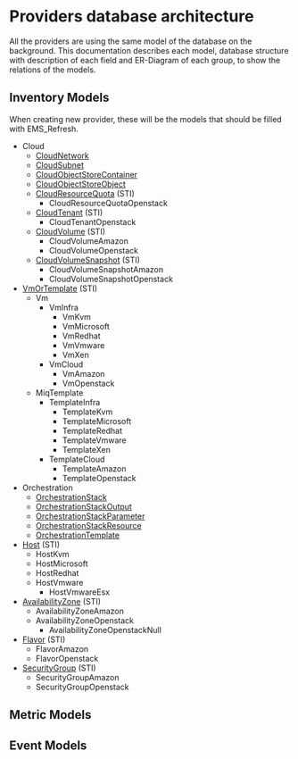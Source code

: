 # Providers database architecture

All the providers are using the same model of the database on the
background. This documentation describes each model, database
structure with description of each field and ER-Diagram of each
group, to show the relations of the models.

## Inventory Models

When creating new provider, these will be the models that should
be filled with EMS_Refresh.

* Cloud
  * [CloudNetwork](providers_database_architecture/cloud_network.md)
  * [CloudSubnet](providers_database_architecture/cloud_subnet.md)
  * [CloudObjectStoreContainer](providers_database_architecture/cloud_object_store_container.md)
  * [CloudObjectStoreObject](providers_database_architecture/cloud_object_store_object.md)
  * [CloudResourceQuota](providers_database_architecture/cloud_resource_quota.md) (STI)
    * CloudResourceQuotaOpenstack
  * [CloudTenant](providers_database_architecture/cloud_tenant.md) (STI)
    * CloudTenantOpenstack
  * [CloudVolume](providers_database_architecture/cloud_volume.md) (STI)
    * CloudVolumeAmazon
    * CloudVolumeOpenstack
  * [CloudVolumeSnapshot](providers_database_architecture/cloud_volume_snapshot.md) (STI)
    * CloudVolumeSnapshotAmazon
    * CloudVolumeSnapshotOpenstack
* [VmOrTemplate](providers_database_architecture/vm_or_template.md) (STI)
  * Vm
    * VmInfra
      * VmKvm
      * VmMicrosoft
      * VmRedhat
      * VmVmware
      * VmXen
    * VmCloud
      * VmAmazon
      * VmOpenstack
  * MiqTemplate
    * TemplateInfra
      * TemplateKvm
      * TemplateMicrosoft
      * TemplateRedhat
      * TemplateVmware
      * TemplateXen
    * TemplateCloud
      * TemplateAmazon
      * TemplateOpenstack
* Orchestration
  * [OrchestrationStack](providers_database_architecture/orchestration_stack.md)
  * [OrchestrationStackOutput](providers_database_architecture/orchestration_stack_output.md)
  * [OrchestrationStackParameter](providers_database_architecture/orchestration_stack_parameter.md)
  * [OrchestrationStackResource](providers_database_architecture/orchestration_stack_resource.md)
  * [OrchestrationTemplate](providers_database_architecture/orchestration_template.md)
* [Host](providers_database_architecture/host.md) (STI)
  * HostKvm
  * HostMicrosoft
  * HostRedhat
  * HostVmware
    * HostVmwareEsx
* [AvailabilityZone](providers_database_architecture/availability_zone.md) (STI)
  * AvailabilityZoneAmazon
  * AvailabilityZoneOpenstack
    * AvailabilityZoneOpenstackNull
* [Flavor](providers_database_architecture/flavor.md) (STI)
  * FlavorAmazon
  * FlavorOpenstack
* [SecurityGroup](providers_database_architecture/security_group.md) (STI)
  * SecurityGroupAmazon
  * SecurityGroupOpenstack

## Metric Models

## Event Models
